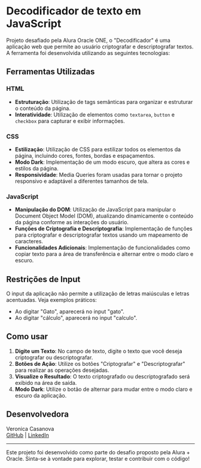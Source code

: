 # Decodificador de texto em JavaScript

Projeto desafiado pela Alura Oracle ONE, o "Decodificador" é uma aplicação web que permite ao usuário criptografar e descriptografar textos. A ferramenta foi desenvolvida utilizando as seguintes tecnologias:

## Ferramentas Utilizadas

### HTML
- **Estruturação**: Utilização de tags semânticas para organizar e estruturar o conteúdo da página.
- **Interatividade**: Utilização de elementos como `textarea`, `button` e `checkbox` para capturar e exibir informações.

### CSS
- **Estilização**: Utilização de CSS para estilizar todos os elementos da página, incluindo cores, fontes, bordas e espaçamentos.
- **Modo Dark**: Implementação de um modo escuro, que altera as cores e estilos da página.
- **Responsividade**: Media Queries foram usadas para tornar o projeto responsivo e adaptável a diferentes tamanhos de tela.

### JavaScript
- **Manipulação do DOM**: Utilização de JavaScript para manipular o Document Object Model (DOM), atualizando dinamicamente o conteúdo da página conforme as interações do usuário.
- **Funções de Criptografia e Descriptografia**: Implementação de funções para criptografar e descriptografar textos usando um mapeamento de caracteres.
- **Funcionalidades Adicionais**: Implementação de funcionalidades como copiar texto para a área de transferência e alternar entre o modo claro e escuro.

## Restrições de Input

O input da aplicação não permite a utilização de letras maiúsculas e letras acentuadas. Veja exemplos práticos:

- Ao digitar "Gato", aparecerá no input "gato".
- Ao digitar "cálculo", aparecerá no input "calculo".

## Como usar

1. **Digite um Texto**: No campo de texto, digite o texto que você deseja criptografar ou descriptografar.
2. **Botões de Ação**: Utilize os botões "Criptografar" e "Descriptografar" para realizar as operações desejadas.
3. **Visualize o Resultado**: O texto criptografado ou descriptografado será exibido na área de saída.
4. **Modo Dark**: Utilize o botão de alternar para mudar entre o modo claro e escuro da aplicação.

## Desenvolvedora
Veronica Casanova  
[GitHub](https://github.com/VeronicaCasanova) | [LinkedIn](https://www.linkedin.com/in/veronicacasanova/)

---

Este projeto foi desenvolvido como parte do desafio proposto pela Alura + Oracle. Sinta-se à vontade para explorar, testar e contribuir com o código!
